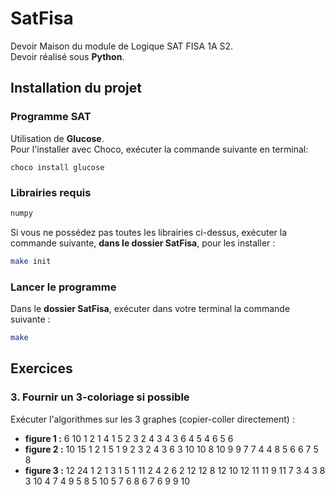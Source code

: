 # SatFisa

Devoir Maison du module de Logique SAT FISA 1A S2.  
Devoir réalisé sous **Python**.

## Installation du projet

### Programme SAT

Utilisation de **Glucose**.  
Pour l'installer avec Choco, exécuter la commande suivante en terminal:  

```shell
choco install glucose
```

### Librairies requis

```python
numpy
```

Si vous ne possédez pas toutes les librairies ci-dessus, exécuter la commande suivante, **dans le dossier SatFisa**, pour les installer :

```bash
make init
```

### Lancer le programme

Dans le **dossier SatFisa**, exécuter dans votre terminal la commande suivante :  

```bash
make
```

## Exercices

### 3. Fournir un 3-coloriage si possible

Exécuter l'algorithmes sur les 3 graphes (copier-coller directement) :
- __figure 1 :__ 6 10 1 2 1 4 1 5 2 3 2 4 3 4 3 6 4 5 4 6 5 6
- __figure 2 :__ 10 15 1 2 1 5 1 9 2 3 2 4 3 6 3 10 10 8 10 9 9 7 7 4 4 8 5 6 6 7 5 8
- __figure 3 :__ 12 24 1 2 1 3 1 5 1 11 2 4 2 6 2 12 12 8 12 10 12 11 11 9 11 7 3 4 3 8 3 10 4 7 4 9 5 8 5 10 5 7 6 8 6 7 6 9 9 10
